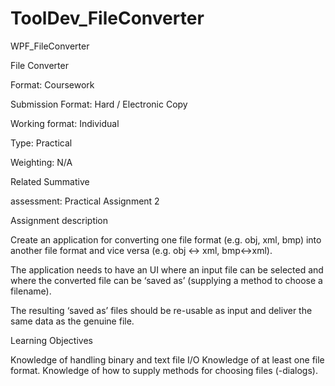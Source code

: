 # ToolDev_FileConverter
WPF_FileConverter

File Converter
 

Format: Coursework

Submission Format: Hard / Electronic Copy

Working format: Individual

Type: Practical

Weighting: N/A

Related Summative

assessment: Practical Assignment 2




Assignment description

Create an application for converting one file format (e.g. obj, xml, bmp) into another file format and vice versa (e.g. obj <-> xml, bmp<->xml).

The application needs to have an UI where an input file can be selected and where the converted file can be ‘saved as’ (supplying a method to choose a filename).

The resulting ‘saved as’ files should be re-usable as input and deliver the same data as the genuine file.

 

Learning Objectives

 

Knowledge of handling binary and text file I/O
Knowledge of at least one file format.
Knowledge of how to supply methods for choosing files (-dialogs).
